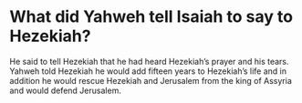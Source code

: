 # What did Yahweh tell Isaiah to say to Hezekiah?

He said to tell Hezekiah that he had heard Hezekiah’s prayer and his tears. Yahweh told Hezekiah he would add fifteen years to Hezekiah’s life and in addition he would rescue Hezekiah and Jerusalem from the king of Assyria and would defend Jerusalem.
